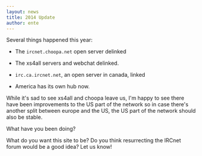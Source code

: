 ```yaml
---
layout: news
title: 2014 Update
author: ente
---
```

Several things happened this year:

* The `ircnet.choopa.net` open server delinked

* The xs4all servers and webchat delinked.

* `irc.ca.ircnet.net`, an open server in canada, linked

* America has its own hub now.

While it's sad to see xs4all and choopa leave us, I'm happy to see there have
been improvements to the US part of the network so in case there's another
split between europe and the US, the US part of the network should also be
stable.

What have you been doing?

What do you want this site to be? Do you think resurrecting the IRCnet forum
would be a good idea? Let us know!
